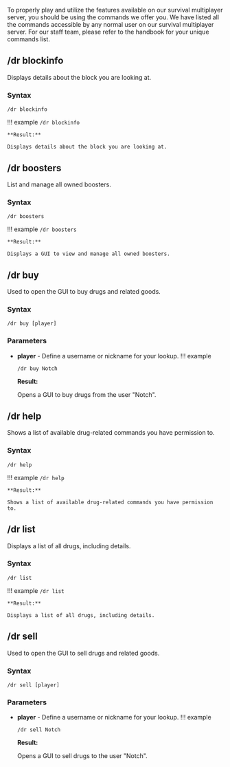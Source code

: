 To properly play and utilize the features available on our survival multiplayer server, you should be using the commands we offer you.
We have listed all the commands accessible by any normal user on our survival multiplayer server.
For our staff team, please refer to the handbook for your unique commands list.
## /dr blockinfo
Displays details about the block you are looking at.
### Syntax
```
/dr blockinfo
```
!!! example
    ```
    /dr blockinfo
    ```
    
    **Result:**
    
    Displays details about the block you are looking at.
## /dr boosters
List and manage all owned boosters.
### Syntax
```
/dr boosters
```
!!! example
    ```
    /dr boosters
    ```
    
    **Result:**
    
    Displays a GUI to view and manage all owned boosters.
## /dr buy
Used to open the GUI to buy drugs and related goods.
### Syntax
```
/dr buy [player]
```
### Parameters
- **player** - Define a username or nickname for your lookup.
!!! example
    ```
    /dr buy Notch
    ```
    
    **Result:**
    
    Opens a GUI to buy drugs from the user "Notch".
## /dr help
Shows a list of available drug-related commands you have permission to.
### Syntax
```
/dr help
```
!!! example
    ```
    /dr help
    ```
    
    **Result:**
    
    Shows a list of available drug-related commands you have permission to.
## /dr list
Displays a list of all drugs, including details.
### Syntax
```
/dr list
```
!!! example
    ```
    /dr list
    ```
    
    **Result:**
    
    Displays a list of all drugs, including details.
## /dr sell
Used to open the GUI to sell drugs and related goods.
### Syntax
```
/dr sell [player]
```
### Parameters
- **player** - Define a username or nickname for your lookup.
!!! example
    ```
    /dr sell Notch
    ```
    
    **Result:**
    
    Opens a GUI to sell drugs to the user "Notch".